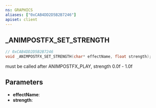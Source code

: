 ```yaml
---
ns: GRAPHICS
aliases: ["0xCAB4DD2D5B2B7246"]
apiset: client
---
```

## _ANIMPOSTFX_SET_STRENGTH

```c
// 0xCAB4DD2D5B2B7246
void _ANIMPOSTFX_SET_STRENGTH(char* effectName, float strength);
```

must be called after ANIMPOSTFX_PLAY, strength 0.0f - 1.0f

## Parameters
* **effectName**:
* **strength**: